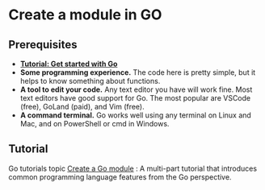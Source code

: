 # Create a module in GO

## Prerequisites
- **[Tutorial: Get started with Go](https://go.dev/doc/tutorial/getting-started)**
- **Some programming experience.** The code here is pretty simple, but it helps to know something about functions.
- **A tool to edit your code.** Any text editor you have will work fine. Most text editors have good support for Go. The most popular are VSCode (free), GoLand (paid), and Vim (free).
- **A command terminal.** Go works well using any terminal on Linux and Mac, and on PowerShell or cmd in Windows.

## Tutorial

Go tutorials topic [Create a Go module](https://go.dev/doc/tutorial/create-module) : 
A multi-part tutorial that introduces common programming language features from the Go perspective.